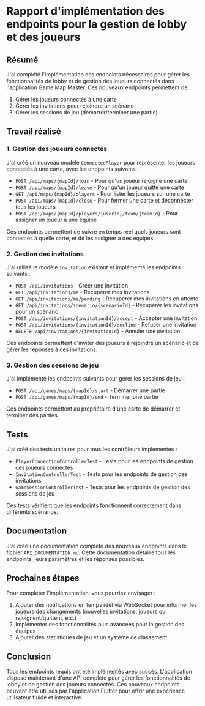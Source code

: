 # Rapport d'implémentation des endpoints pour la gestion de lobby et des joueurs

## Résumé

J'ai complété l'implémentation des endpoints nécessaires pour gérer les fonctionnalités de lobby et de gestion des joueurs connectés dans l'application Game Map Master. Ces nouveaux endpoints permettent de :

1. Gérer les joueurs connectés à une carte
2. Gérer les invitations pour rejoindre un scénario
3. Gérer les sessions de jeu (démarrer/terminer une partie)

## Travail réalisé

### 1. Gestion des joueurs connectés

J'ai créé un nouveau modèle `ConnectedPlayer` pour représenter les joueurs connectés à une carte, avec les endpoints suivants :

- `POST /api/maps/{mapId}/join` - Pour qu'un joueur rejoigne une carte
- `POST /api/maps/{mapId}/leave` - Pour qu'un joueur quitte une carte
- `GET /api/maps/{mapId}/players` - Pour lister les joueurs sur une carte
- `POST /api/maps/{mapId}/close` - Pour fermer une carte et déconnecter tous les joueurs
- `POST /api/maps/{mapId}/players/{userId}/team/{teamId}` - Pour assigner un joueur à une équipe

Ces endpoints permettent de suivre en temps réel quels joueurs sont connectés à quelle carte, et de les assigner à des équipes.

### 2. Gestion des invitations

J'ai utilisé le modèle `Invitation` existant et implémenté les endpoints suivants :

- `POST /api/invitations` - Créer une invitation
- `GET /api/invitations/me` - Récupérer mes invitations
- `GET /api/invitations/me/pending` - Récupérer mes invitations en attente
- `GET /api/invitations/scenario/{scenarioId}` - Récupérer les invitations pour un scénario
- `POST /api/invitations/{invitationId}/accept` - Accepter une invitation
- `POST /api/invitations/{invitationId}/decline` - Refuser une invitation
- `DELETE /api/invitations/{invitationId}` - Annuler une invitation

Ces endpoints permettent d'inviter des joueurs à rejoindre un scénario et de gérer les réponses à ces invitations.

### 3. Gestion des sessions de jeu

J'ai implémenté les endpoints suivants pour gérer les sessions de jeu :

- `POST /api/games/maps/{mapId}/start` - Démarrer une partie
- `POST /api/games/maps/{mapId}/end` - Terminer une partie

Ces endpoints permettent au propriétaire d'une carte de démarrer et terminer des parties.

## Tests

J'ai créé des tests unitaires pour tous les contrôleurs implémentés :

- `PlayerConnectionControllerTest` - Tests pour les endpoints de gestion des joueurs connectés
- `InvitationControllerTest` - Tests pour les endpoints de gestion des invitations
- `GameSessionControllerTest` - Tests pour les endpoints de gestion des sessions de jeu

Ces tests vérifient que les endpoints fonctionnent correctement dans différents scénarios.

## Documentation

J'ai créé une documentation complète des nouveaux endpoints dans le fichier `API_DOCUMENTATION.md`. Cette documentation détaille tous les endpoints, leurs paramètres et les réponses possibles.

## Prochaines étapes

Pour compléter l'implémentation, vous pourriez envisager :

1. Ajouter des notifications en temps réel via WebSocket pour informer les joueurs des changements (nouvelles invitations, joueurs qui rejoignent/quittent, etc.)
2. Implémenter des fonctionnalités plus avancées pour la gestion des équipes
3. Ajouter des statistiques de jeu et un système de classement

## Conclusion

Tous les endpoints requis ont été implémentés avec succès. L'application dispose maintenant d'une API complète pour gérer les fonctionnalités de lobby et de gestion des joueurs connectés. Ces nouveaux endpoints peuvent être utilisés par l'application Flutter pour offrir une expérience utilisateur fluide et interactive.
